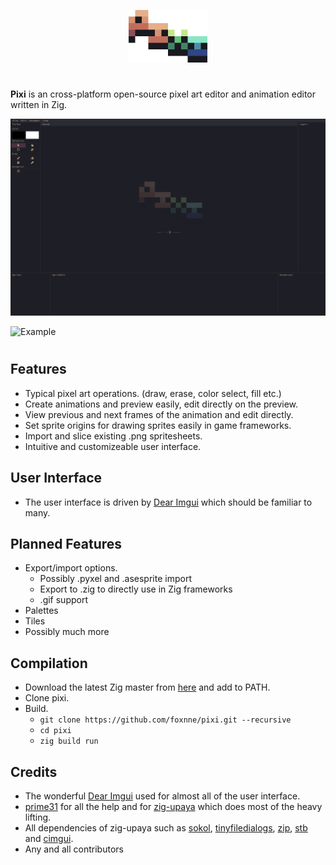 
<p align="center">  
  <img width="25%" src="assets/pixi.png">
  <h3 align=center></h3>
</p>

# 
**Pixi** is an cross-platform open-source pixel art editor and animation editor written in Zig.

![Home](assets/home.png)

![Example](https://user-images.githubusercontent.com/49629865/126435631-c41c7b2a-d1b8-4f74-ae75-1cfb509c0c44.gif)
# 
## Features
- Typical pixel art operations. (draw, erase, color select, fill etc.)
- Create animations and preview easily, edit directly on the preview.
- View previous and next frames of the animation and edit directly.
- Set sprite origins for drawing sprites easily in game frameworks.
- Import and slice existing .png spritesheets.
- Intuitive and customizeable user interface.

## User Interface
- The user interface is driven by [Dear Imgui](https://github.com/ocornut/imgui) which should be familiar to many.

## Planned Features
- Export/import options.
    - Possibly .pyxel and .asesprite import
    - Export to .zig to directly use in Zig frameworks
    - .gif support
- Palettes
- Tiles 
- Possibly much more

## Compilation
- Download the latest Zig master from [here](https://ziglang.org/download/) and add to PATH.
- Clone pixi.
- Build.
    - ```git clone https://github.com/foxnne/pixi.git --recursive```
    - ```cd pixi```
    - ```zig build run```


## Credits
- The wonderful [Dear Imgui](https://github.com/ocornut/imgui) used for almost all of the user interface.
- [prime31](https://github.com/prime31) for all the help and for [zig-upaya](https://github.com/prime31/zig-upaya) which does most of the heavy lifting.
- All dependencies of zig-upaya such as [sokol](https://github.com/floooh/sokol), [tinyfiledialogs](https://sourceforge.net/projects/tinyfiledialogs/), [zip](https://github.com/kuba--/zip), [stb](https://github.com/nothings/stb) and [cimgui](https://github.com/cimgui/cimgui).
- Any and all contributors


     






